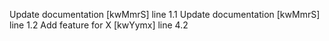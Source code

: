 Update documentation [kwMmrS] line 1.1
Update documentation [kwMmrS] line 1.2
Add feature for X [kwYymx] line 4.2

